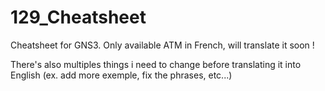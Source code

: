 # 129_Cheatsheet 
Cheatsheet for GNS3. Only available ATM in French, will translate it soon !

There's also multiples things i need to change before translating it into English (ex. add more exemple, fix the phrases, etc...)
